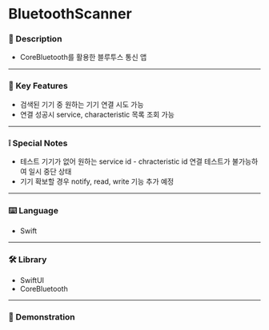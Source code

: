 # BluetoothScanner

### 📝 Description
-	CoreBluetooth를 활용한 블루투스 통신 앱
***

### 🔎 Key Features
-	검색된 기기 중 원하는 기기 연결 시도 가능
-	연결 성공시 service, characteristic 목록 조회 가능
***

### ❕ Special Notes
-	테스트 기기가 없어 원하는 service id - chracteristic id 연결 테스트가 불가능하여 일시 중단 상태
-	기기 확보할 경우 notify, read, write 기능 추가 예정
***


### ⌨️ Language
- Swift
***

### 🛠️ Library
- SwiftUI
- CoreBluetooth
***

### 📲 Demonstration

